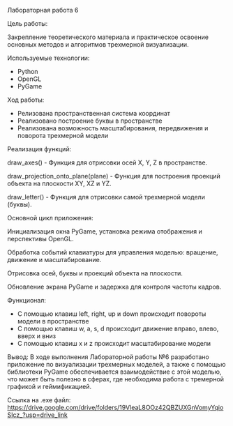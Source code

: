 Лабораторная работа 6

Цель работы:

Закрепление теоретического материала и практическое освоение основных методов и алгоритмов трехмерной визуализации.

Используемые технологии:
- Python
- OpenGL
- PyGame

Ход работы:
- Релизована пространственная система координат
- Реализовано построение буквы в пространстве
- Реализована возможность масштабирования, передвижения и поворота трехмерной модели

Реализация функций:

draw_axes() - Функция для отрисовки осей X, Y, Z в пространстве.

draw_projection_onto_plane(plane) - Функция для построения проекций объекта на плоскости XY, XZ и YZ.

draw_letter() - Функция для отрисовки самой трехмерной модели (буквы).

Основной цикл приложения:

Инициализация окна PyGame, установка режима отображения и перспективы OpenGL.

Обработка событий клавиатуры для управления моделью: вращение, движение и масштабирование.

Отрисовка осей, буквы и проекций объекта на плоскости.

Обновление экрана PyGame и задержка для контроля частоты кадров.

Функционал:
- С помощью клавиш left, right, up и down происходит повороты модели в пространстве
- С помощью клавиш w, a, s, d происходит движение вправо, влево, вверх и вниз
- С помощью клавиш x и z происходит масштабирование модели

Вывод:
В ходе выполнения Лабораторной работы №6 разработано приложение по визуализации трехмерных моделей, а также с помощью библиотеки PyGame обеспечивается взаимодействие с этой моделью, что может быть полезно в сферах, где необходима работа с тремерной графикой и геймификацией.

Ссылка на .exe файл:
https://drive.google.com/drive/folders/19VleaL8OOz42QBZUXGnVomyYqioSIcz_?usp=drive_link
